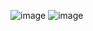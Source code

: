 ![image](https://user-images.githubusercontent.com/55091681/232134446-c3640bc4-9dd8-4989-bafa-3911247787aa.png) ![image](https://user-images.githubusercontent.com/55091681/232134498-28436afd-15e9-44aa-b152-f464f32b4e64.png)
